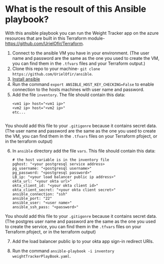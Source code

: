 # What is the resoult of this Ansible playbook?
With this ansible playbook you can run the Weight Tracker app on the azure resources that are built in this Terraform module- https://github.com/UrielOfir/Terraform.


1. Connect to the ansible VM you have in your environment. (The user name and password are the same as the one you used to create the VM, you can find them in the `.tfvars` files and your Terraform output.)
2. Clone this repo to your machine- `git clone https://github.com/UrielOfir/ansible`.
3. [Install ansible](https://docs.ansible.com/ansible/latest/installation_guide/intro_installation.html#installing-ansible-on-ubuntu)
4. Run the command `export ANSIBLE_HOST_KEY_CHECKING=False` to enable connection to the hosts machines with user name and password.
5. Add the file `inventory`. The file should contain this data:
    ```
    <vm1 ip> host="<vm1 ip>"
    <vm2 ip> host="<vm2 ip>"
    etc...


You should add this file to your `.gitigonre` because it contains secret data.
(The user name and password are the same as the one you used to create the VM, you can find them in the `.tfvars` files on your Terraform pfoject, or in the terraform output)

6. In `ansible` directory add the file `vars`. This file should contain this data:
    ```
    # the host variable is in the inventory file
    pghost: "<your postgresql service address>
    pg_username: "<postgresql username>"
    pg_password: "<postgresql password>"
    LB_ip: "<your load balancer public ip address>"
    okta_url: "<your okta url>"
    okta_client_id: "<your okta client id>"
    okta_client_secret: "<your okta client secret>"
    ansible_connection: "ssh"
    ansible_port: "22"
    ansible_user: "<user name>" 
    ansible_ssh_pass: "<password>"

You should add this file to your `.gitigonre` because it contains secret data.
(The postgres user name and password are the same as the one you used to create the service, you can find them in the `.tfvars` files on your Terraform pfoject, or in the terraform output)

7. Add the load balancer public ip to your okta app sign-in redirect URIs.

8. Run the command `ansible-playbook -i inventory weightTrackerPlayBook.yaml`.
